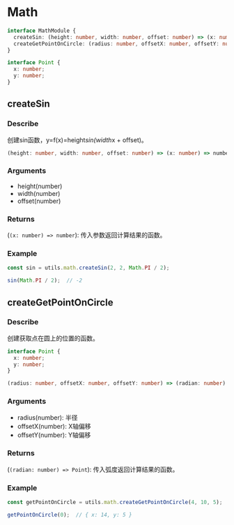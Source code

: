 # Math
```ts
interface MathModule {
  createSin: (height: number, width: number, offset: number) => (x: number) => number;
  createGetPointOnCircle: (radius: number, offsetX: number, offsetY: number) => (radian: number) => Point;
}

interface Point {
  x: number;
  y: number;
}
```

## createSin
### Describe
创建sin函数，y=f(x)=height*sin(width*x + offset)。
```ts
(height: number, width: number, offset: number) => (x: number) => number;
```

### Arguments
  - height(number)
  - width(number)
  - offset(number)

### Returns
(```(x: number) => number```): 传入参数返回计算结果的函数。

### Example
```ts
const sin = utils.math.createSin(2, 2, Math.PI / 2);

sin(Math.PI / 2);  // -2
```

## createGetPointOnCircle
### Describe
创建获取点在圆上的位置的函数。
```ts
interface Point {
  x: number;
  y: number;
}

(radius: number, offsetX: number, offsetY: number) => (radian: number) => Point;
```

### Arguments
  - radius(number): 半径
  - offsetX(number): X轴偏移
  - offsetY(number): Y轴偏移

### Returns
(```(radian: number) => Point```): 传入弧度返回计算结果的函数。

### Example
```ts
const getPointOnCircle = utils.math.createGetPointOnCircle(4, 10, 5);

getPointOnCircle(0);  // { x: 14, y: 5 }
```